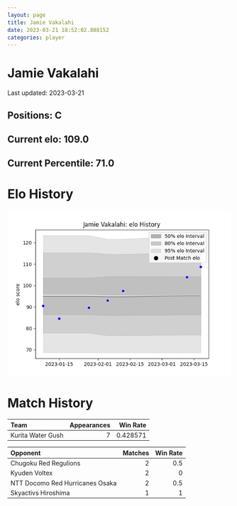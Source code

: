 ```yaml
---  
layout: page  
title: Jamie Vakalahi  
date: 2023-03-21 18:52:02.808152  
categories: player  
---
```

# Jamie Vakalahi


Last updated: 2023-03-21
## Positions: C

## Current elo: 109.0

## Current Percentile: 71.0

# Elo History


![elo history](history_JamieVakalahi.png)
# Match History


| Team              |   Appearances |   Win Rate |
|:------------------|--------------:|-----------:|
| Kurita Water Gush |             7 |   0.428571 |

| Opponent                        |   Matches |   Win Rate |
|:--------------------------------|----------:|-----------:|
| Chugoku Red Regulions           |         2 |        0.5 |
| Kyuden Voltex                   |         2 |        0   |
| NTT Docomo Red Hurricanes Osaka |         2 |        0.5 |
| Skyactivs Hiroshima             |         1 |        1   |